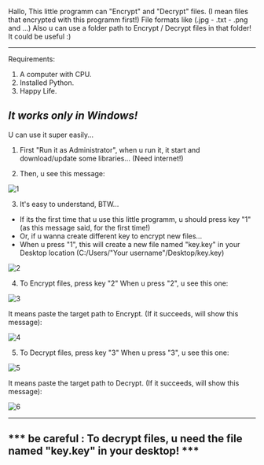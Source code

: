 Hallo,
This little programm can "Encrypt" and "Decrypt" files. (I mean files that encrypted with this programm first!)
File formats like (.jpg - .txt - .png and ...)
Also u can use a folder path to Encrypt / Decrypt files in that folder!
It could be useful :)

-----------------------------------------------------------------------------------
Requirements:

1) A computer with CPU.
2) Installed Python.
3) Happy Life.

*It works only in Windows!*
-----------------------------------------------------------------------------------

U can use it super easily...

1)  First "Run it as Administrator", when u run it, it start and download/update some libraries... (Need internet!)

2)  Then, u see this message:

![1](https://github.com/FirstGoodHuman/Encryptor-Decryptor/assets/153766571/b07037da-18e1-4a27-967c-a9fca908f48c)




3)  It's easy to understand, BTW...

* If its the first time that u use this little programm, u should press key "1" (as this message said, for the first time!)
* Or, if u wanna create different key to encrypt new files...
* When u press "1", this will create a new file named "key.key" in your Desktop location (C:/Users/"Your username"/Desktop/key.key)

![2](https://github.com/FirstGoodHuman/Encryptor-Decryptor/assets/153766571/eb899edc-d24d-4d49-9844-207252dffe54)




4)  To Encrypt files, press key "2"
When u press "2", u see this one:


![3](https://github.com/FirstGoodHuman/Encryptor-Decryptor/assets/153766571/d77324b5-f89c-415c-9bcc-4b6a7a3f7837)




It means paste the target path to Encrypt.
(If it succeeds, will show this message):

![4](https://github.com/FirstGoodHuman/Encryptor-Decryptor/assets/153766571/5ae61d6b-49bf-417b-b11f-bb1141d90286)




5)  To Decrypt files, press key "3"
When u press "3", u see this one:

![5](https://github.com/FirstGoodHuman/Encryptor-Decryptor/assets/153766571/5c744922-f892-43bb-b100-5dec16e1aa15)




It means paste the target path to Decrypt.
(If it succeeds, will show this message):

![6](https://github.com/FirstGoodHuman/Encryptor-Decryptor/assets/153766571/c450bc74-3e01-40b2-b3e6-9bb23845b1c6)




-----------------------------------------------------------------------------------
*** be careful : To decrypt files, u need the file named "key.key" in your desktop! ***
-----------------------------------------------------------------------------------

